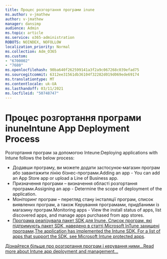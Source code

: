```yaml
---
title: Процес розгортання програми inune
ms.author: v-jmathew
author: v-jmathew
manager: dansimp
audience: Admin
ms.topic: article
ms.service: o365-administration
ROBOTS: NOINDEX, NOFOLLOW
localization_priority: Normal
ms.collection: Adm_O365
ms.custom:
- "6700002"
- "7680"
ms.openlocfilehash: 90ba640f262599141a3f2a9c067268c039efad75
ms.sourcegitcommit: 6312ee31561db36104f32282d019d069ede69174
ms.translationtype: MT
ms.contentlocale: uk-UA
ms.lasthandoff: 03/11/2021
ms.locfileid: "50748747"
---
```

# <a name="intune-app-deployment-process"></a><span data-ttu-id="077cd-102">Процес розгортання програми inune</span><span class="sxs-lookup"><span data-stu-id="077cd-102">Intune App Deployment Process</span></span>

<span data-ttu-id="077cd-103">Розгортання програм за допомогою Inteune:</span><span class="sxs-lookup"><span data-stu-id="077cd-103">Deploying applications with Intune follows the below process:</span></span>

- <span data-ttu-id="077cd-104">Додавши програму, ви можете додати застосунок-магазин програм або завантажити лінію бізнес-програми.</span><span class="sxs-lookup"><span data-stu-id="077cd-104">Adding an app - You can add an App Store app or upload a Line of Business app.</span></span>
- <span data-ttu-id="077cd-105">Призначення програми – визначення області розгортання програми.</span><span class="sxs-lookup"><span data-stu-id="077cd-105">Assigning an app - Determine the scope of deployment of the application.</span></span>
- <span data-ttu-id="077cd-106">Моніторинг програм – перегляд стану інсталяції програм, список виявлених програм, а також Керування програмами, придбаними із магазину програм.</span><span class="sxs-lookup"><span data-stu-id="077cd-106">Monitoring apps - View the install status of apps, list discovered apps, and manage apps purchased from app stores.</span></span>
- <span data-ttu-id="077cd-107">[Програма реалізувала пакет SDK для Inune. Список програм, які підтримують пакет SDK, наведено в статті Microsoft InTune захищені програми](https://docs.microsoft.com/mem/intune/apps/apps-supported-intune-apps).</span><span class="sxs-lookup"><span data-stu-id="077cd-107">[The application has implemented the Intune SDK. For a list of apps that support the SDK, see Microsoft Intune protected apps](https://docs.microsoft.com/mem/intune/apps/apps-supported-intune-apps).</span></span>

[<span data-ttu-id="077cd-108">Дізнайтеся більше про розгортання програм і керування ними...</span><span class="sxs-lookup"><span data-stu-id="077cd-108">Read more about Intune app deployment and management...</span></span>](https://docs.microsoft.com/mem/intune/apps/app-management)
